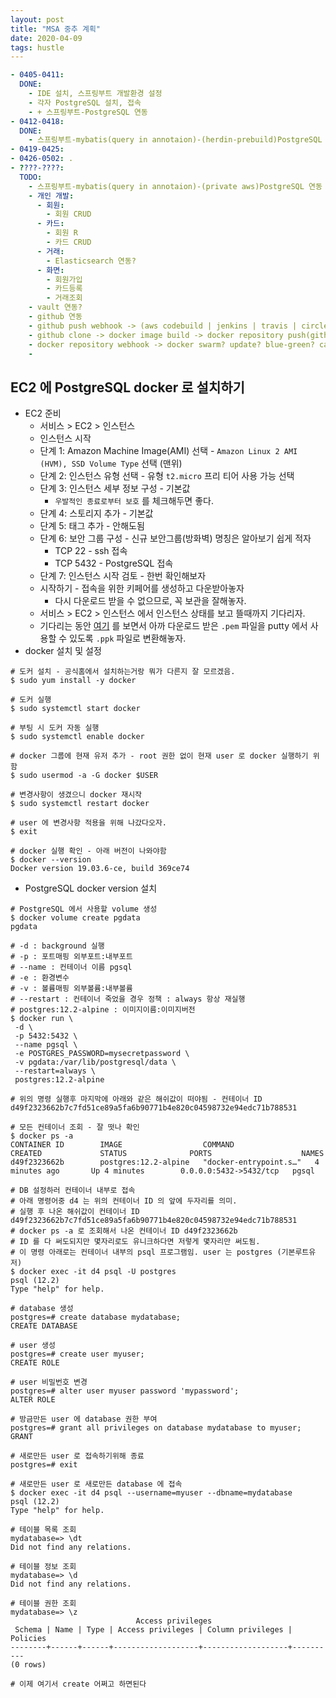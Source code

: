 ```yaml
---
layout: post
title: "MSA 중추 계획"
date: 2020-04-09
tags: hustle
---
```


``` yaml
- 0405-0411:
  DONE:
    - IDE 설치, 스프링부트 개발환경 설정
    - 각자 PostgreSQL 설치, 접속
    - + 스프링부트-PostgreSQL 연동
- 0412-0418:
  DONE:
    - 스프링부트-mybatis(query in annotaion)-(herdin-prebuild)PostgreSQL 연동
- 0419-0425:
- 0426-0502: .
- ????-????:
  TODO:
    - 스프링부트-mybatis(query in annotaion)-(private aws)PostgreSQL 연동
    - 개인 개발:
      - 회원:
        - 회원 CRUD
      - 카드:
        - 회원 R
        - 카드 CRUD
      - 거래:
        - Elasticsearch 연동?
      - 화면:
        - 회원가입
        - 카드등록
        - 거래조회
    - vault 연동?
    - github 연동
    - github push webhook -> (aws codebuild | jenkins | travis | circleCI)
    - github clone -> docker image build -> docker repository push(github | aws ecr)
    - docker repository webhook -> docker swarm? update? blue-green? canary?
    -
```

## EC2 에 PostgreSQL docker 로 설치하기

* EC2 준비
  * 서비스 > EC2 > 인스턴스
  * 인스턴스 시작
  * 단계 1: Amazon Machine Image(AMI) 선택 - `Amazon Linux 2 AMI (HVM), SSD Volume Type` 선택 (맨위)
  * 단계 2: 인스턴스 유형 선택 - 유형 `t2.micro` 프리 티어 사용 가능 선택
  * 단계 3: 인스턴스 세부 정보 구성 - 기본값
    * `우발적인 종료로부터 보호` 를 체크해두면 좋다.
  * 단계 4: 스토리지 추가 - 기본값
  * 단계 5: 태그 추가 - 안해도됨
  * 단계 6: 보안 그룹 구성 - 신규 보안그룹(방화벽) 명칭은 알아보기 쉽게 적자
    * TCP 22 - ssh 접속
    * TCP 5432 - PostgreSQL 접속
  * 단계 7: 인스턴스 시작 검토 - 한번 확인해보자
  * 시작하기 - 접속을 위한 키페어를 생성하고 다운받아놓자
    * 다시 다운로드 받을 수 없으므로, 꼭 보관을 잘해놓자.
  * 서비스 > EC2 > 인스턴스 에서 인스턴스 상태를 보고 뜰때까지 기다리자.
  * 기다리는 동안 [여기](https://herdin.github.io/2020/04/13/aws-init) 를 보면서 아까 다운로드 받은 `.pem` 파일을 putty 에서 사용할 수 있도록 `.ppk` 파일로 변환해놓자.
* docker 설치 및 설정

``` shell
# 도커 설치 - 공식홈에서 설치하는거랑 뭐가 다른지 잘 모르겠음.
$ sudo yum install -y docker

# 도커 실행
$ sudo systemctl start docker

# 부팅 시 도커 자동 실행
$ sudo systemctl enable docker

# docker 그룹에 현재 유저 추가 - root 권한 없이 현재 user 로 docker 실행하기 위함
$ sudo usermod -a -G docker $USER

# 변경사항이 생겼으니 docker 재시작
$ sudo systemctl restart docker

# user 에 변경사항 적용을 위해 나갔다오자.
$ exit

# docker 실행 확인 - 아래 버전이 나와야함
$ docker --version
Docker version 19.03.6-ce, build 369ce74
```
* PostgreSQL docker version 설치

``` shell
# PostgreSQL 에서 사용할 volume 생성
$ docker volume create pgdata
pgdata

# -d : background 실행
# -p : 포트매핑 외부포트:내부포트
# --name : 컨테이너 이름 pgsql
# -e : 환경변수
# -v : 볼륨매핑 외부볼륨:내부볼륨
# --restart : 컨테이너 죽었을 경우 정책 : always 항상 재실행
# postgres:12.2-alpine : 이미지이름:이미지버전
$ docker run \
 -d \
 -p 5432:5432 \
 --name pgsql \
 -e POSTGRES_PASSWORD=mysecretpassword \
 -v pgdata:/var/lib/postgresql/data \
 --restart=always \
 postgres:12.2-alpine

# 위의 명령 실행후 마지막에 아래와 같은 해쉬값이 떠야됨 - 컨테이너 ID
d49f2323662b7c7fd51ce89a5fa6b90771b4e820c04598732e94edc71b788531

# 모든 컨테이너 조회 - 잘 떳나 확인
$ docker ps -a
CONTAINER ID        IMAGE                  COMMAND                  CREATED             STATUS              PORTS                    NAMES
d49f2323662b        postgres:12.2-alpine   "docker-entrypoint.s…"   4 minutes ago       Up 4 minutes        0.0.0.0:5432->5432/tcp   pgsql

# DB 설정하러 컨테이너 내부로 접속
# 아래 명령어중 d4 는 위의 컨테이너 ID 의 앞에 두자리를 의미.
# 실행 후 나온 해쉬값이 컨테이너 ID d49f2323662b7c7fd51ce89a5fa6b90771b4e820c04598732e94edc71b788531
# docker ps -a 로 조회해서 나온 컨테이너 ID d49f2323662b
# ID 를 다 써도되지만 몇자리로도 유니크하다면 저렇게 몇자리만 써도됨.
# 이 명령 아래로는 컨테이너 내부의 psql 프로그램임. user 는 postgres (기본루트유저)
$ docker exec -it d4 psql -U postgres
psql (12.2)
Type "help" for help.

# database 생성
postgres=# create database mydatabase;
CREATE DATABASE

# user 생성
postgres=# create user myuser;
CREATE ROLE

# user 비밀번호 변경
postgres=# alter user myuser password 'mypassword';
ALTER ROLE

# 방금만든 user 에 database 권한 부여
postgres=# grant all privileges on database mydatabase to myuser;
GRANT

# 새로만든 user 로 접속하기위해 종료
postgres=# exit

# 새로만든 user 로 새로만든 database 에 접속
$ docker exec -it d4 psql --username=myuser --dbname=mydatabase
psql (12.2)
Type "help" for help.

# 테이블 목록 조회
mydatabase=> \dt
Did not find any relations.

# 테이블 정보 조회
mydatabase=> \d
Did not find any relations.

# 테이블 권한 조회
mydatabase=> \z
                            Access privileges
 Schema | Name | Type | Access privileges | Column privileges | Policies
--------+------+------+-------------------+-------------------+----------
(0 rows)

# 이제 여기서 create 어쩌고 하면된다
```
